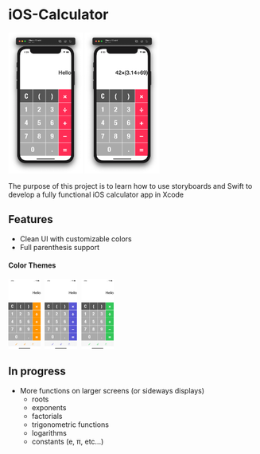 # iOS-Calculator
<img src="https://github.com/Papunk/iOS-Calculator/blob/main/Screenshots/Hello.png" width="150"> <img src="https://github.com/Papunk/iOS-Calculator/blob/main/Screenshots/Math.png" width="150px">

The purpose of this project is to learn how to use storyboards and Swift to develop a fully functional iOS calculator app in Xcode

## Features
- Clean UI with customizable colors
- Full parenthesis support

#### Color Themes
<kbd> <img src="https://github.com/Papunk/iOS-Calculator/blob/main/Screenshots/Orange.png" width="65px"> </kbd> <kbd> <img src="https://github.com/Papunk/iOS-Calculator/blob/main/Screenshots/Indigo.png" width="65px"> </kbd> <kbd> <img src="https://github.com/Papunk/iOS-Calculator/blob/main/Screenshots/Green.png" width="65px"> </kbd>

## In progress
- More functions on larger screens (or sideways displays)
  - roots
  - exponents
  - factorials
  - trigonometric functions
  - logarithms
  - constants (e, π, etc...)
